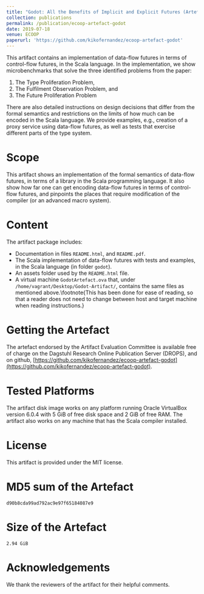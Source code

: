 ```yaml
---
title: "Godot: All the Benefits of Implicit and Explicit Futures (Artefact)"
collection: publications
permalink: /publication/ecoop-artefact-godot
date: 2019-07-18
venue: ECOOP
paperurl: 'https://github.com/kikofernandez/ecoop-artefact-godot'
---
```


This artifact contains an implementation of data-flow futures in terms of
control-flow futures, in the Scala language. In the implementation, we show
microbenchmarks that solve the three identified problems from the paper:

1. The Type Proliferation Problem,
2. The Fulfilment Observation Problem, and
3. The Future Proliferation Problem

There are also detailed instructions on design decisions that differ
from the formal semantics and restrictions on the limits of how much
can be encoded in the Scala language. We provide examples,
e.g., creation of a proxy service using data-flow futures,
as well as tests that exercise different parts of the type system.


# Scope

This artifact shows an implementation of the formal semantics of data-flow futures,
in terms of a library in the Scala programming language. It also show how far one can get
encoding data-flow futures in terms of control-flow futures, and pinpoints the places that
require modification of the compiler (or an advanced macro system).


# Content

The artifact package includes:
- Documentation in files `README.html`, and `README.pdf`.
- The Scala implementation of data-flow futures with tests and examples, in the Scala language (in folder `godot`).
- An assets folder used by the `README.html` file.
- A virtual machine `GodotArtefact.ova` that, under `/home/vagrant/Desktop/Godot-Artifact/`, contains
the same files as mentioned above.\footnote{This has been done for ease of reading, so that a reader does not need to change between host and target machine when reading instructions.}

# Getting the Artefact

The artefact endorsed by the Artifact Evaluation Committee is available free of charge on the Dagstuhl Research Online Publication Server (DROPS),
and on github, [https://github.com/kikofernandez/ecoop-artefact-godot](https://github.com/kikofernandez/ecoop-artefact-godot).

# Tested Platforms

The artifact disk image works on any platform running Oracle VirtualBox version 6.0.4
with 5 GiB of free disk space and 2 GiB of free RAM. The artifact also works on any machine
that has the Scala compiler installed.

# License

This artifact is provided under the MIT license.

# MD5 sum of the Artefact

```
d90b8cda99ad792ac9e97f65184087e9
```

# Size of the Artefact

```
2.94 GiB
```

# Acknowledgements

We thank the reviewers of the artifact for their helpful comments.
